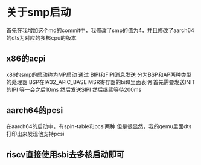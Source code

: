 # 关于smp启动
首先在我增加这个md的commit中，我修改了smp的值为4，并且修改了aarch64的dts为对应的多核cpu的版本

## x86的acpi
x86的smp的启动称为MP启动
通过 BIPI和FIPI消息发送
分为BSP和AP两种类型的处理器
BSP在IA32_APIC_BASE MSR寄存器的bit8里面表明
首先需要发送INIT的IPI
等一会之后10ms
然后发送SIPI
然后继续等待200ms

## aarch64的pcsi
在aarch64的启动中，有spin-table和pcsi两种
但是很显然，我的qemu里面dts打印出来发现他支持pcsi

## riscv直接使用sbi去多核启动即可
